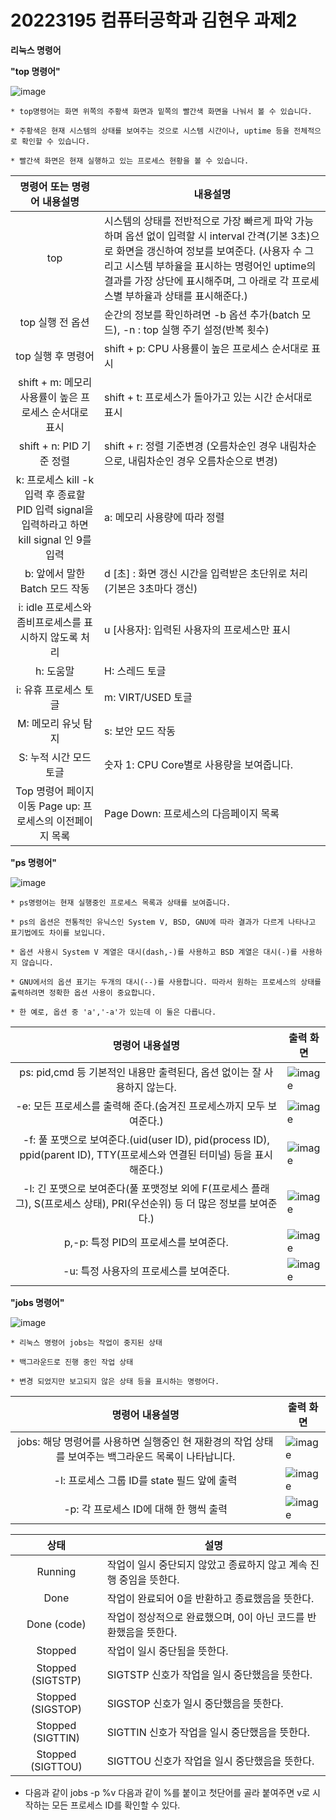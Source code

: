 # 20223195 컴퓨터공학과 김현우 과제2

**리눅스 명령어**

**"top 명령어"** 

![image](https://user-images.githubusercontent.com/106826719/172023202-70da3ffc-e8fd-4077-9b76-d7b3776377bb.png)
```
* top명령어는 화면 위쪽의 주황색 화면과 밑쪽의 빨간색 화면을 나눠서 볼 수 있습니다.

* 주황색은 현재 시스템의 상태를 보여주는 것으로 시스템 시간이나, uptime 등을 전체적으로 확인할 수 있습니다.

* 빨간색 화면은 현재 실행하고 있는 프로세스 현황을 볼 수 있습니다.
```
|명령어 또는 명령어 내용설명|내용설명|
|:---:|---|
|top|시스템의 상태를 전반적으로 가장 빠르게 파악 가능하며 옵션 없이 입력할 시 interval 간격(기본 3초)으로 화면을 갱신하여 정보를 보여준다. (사용자 수 그리고 시스템 부하율을 표시하는 명령어인 uptime의 결과를 가장 상단에 표시해주며, 그 아래로 각 프로세스별 부하율과 상태를 표시해준다.)|
|top 실행 전 옵션|순간의 정보를 확인하려면 -b 옵션 추가(batch 모드), -n : top 실행 주기 설정(반복 횟수)|
|top 실행 후 명령어|shift + p: CPU 사용률이 높은 프로세스 순서대로 표시|
|shift + m: 메모리 사용률이 높은 프로세스 순서대로 표시|shift + t: 프로세스가 돌아가고 있는 시간 순서대로 표시|
|shift + n: PID 기준 정렬| shift + r: 정렬 기준변경 (오름차순인 경우 내림차순으로, 내림차순인 경우 오름차순으로 변경)|
|k: 프로세스 kill -k 입력 후 종료할 PID 입력 signal을 입력하라고 하면 kill signal 인 9를 입력|a: 메모리 사용량에 따라 정렬|
|b: 앞에서 말한 Batch 모드 작동|d [초] : 화면 갱신 시간을 입력받은 초단위로 처리 (기본은 3초마다 갱신)|
|i: idle 프로세스와 좀비프로세스를 표시하지 않도록 처리|u [사용자]: 입력된 사용자의 프로세스만 표시|
|h: 도움말|H: 스레드 토글|
|i: 유휴 프로세스 토글|m: VIRT/USED 토글|
|M: 메모리 유닛 탐지|s: 보안 모드 작동|
|S: 누적 시간 모드 토글|숫자 1: CPU Core별로 사용량을 보여줍니다.|
|Top 명령어 페이지 이동 Page up: 프로세스의 이전페이지 목록|Page Down: 프로세스의 다음페이지 목록|

**"ps 명령어"**

![image](https://user-images.githubusercontent.com/106826719/172026249-27b4d70e-57a0-46c3-88f0-a66ee35bd528.png)
```
* ps명령어는 현재 실행중인 프로세스 목록과 상태를 보여줍니다. 

* ps의 옵션은 전통적인 유닉스인 System V, BSD, GNU에 따라 결과가 다르게 나타나고 표기법에도 차이를 보입니다.

* 옵션 사용시 System V 계열은 대시(dash,-)를 사용하고 BSD 계열은 대시(-)를 사용하지 않습니다.

* GNU에서의 옵션 표기는 두개의 대시(--)를 사용합니다. 따라서 원하는 프로세스의 상태를 출력하려면 정확한 옵션 사용이 중요합니다.

* 한 예로, 옵션 중 'a','-a'가 있는데 이 둘은 다릅니다.
```
|명령어 내용설명|출력 화면|
|:---:|---|
|ps: pid,cmd 등 기본적인 내용만 출력된다, 옵션 없이는 잘 사용하지 않는다.|![image](https://user-images.githubusercontent.com/106826719/172027193-9fdc6b67-9077-4305-8ebe-9a5c800fa98c.png)|
|-e: 모든 프로세스를 출력해 준다.(숨겨진 프로세스까지 모두 보여준다.)|![image](https://user-images.githubusercontent.com/106826719/172030599-810377bc-96a6-4c14-8556-04f220b8d4a6.png)|
|-f: 풀 포맷으로 보여준다.(uid(user ID), pid(process ID), ppid(parent ID), TTY(프로세스와 연결된 터미널) 등을 표시해준다.)|![image](https://user-images.githubusercontent.com/106826719/172027243-ad8f52b0-41a9-4a0c-8b0c-26810981e8bd.png)|
|-l: 긴 포맷으로 보여준다(풀 포맷정보 외에 F(프로세스 플래그), S(프로세스 상태), PRI(우선순위) 등 더 많은 정보를 보여준다.)|![image](https://user-images.githubusercontent.com/106826719/172027285-03ca49ca-885d-406a-8a9b-0e18251bba10.png)|
|p,-p: 특정 PID의 프로세스를 보여준다.|![image](https://user-images.githubusercontent.com/106826719/172030626-fb1f59e0-9f72-4833-9160-d181ba8e574f.png)|
|-u: 특정 사용자의 프로세스를 보여준다.|![image](https://user-images.githubusercontent.com/106826719/172030632-c90cb6d0-c763-475a-b25e-7b174574b24d.png)|

**"jobs 명령어"**

![image](https://user-images.githubusercontent.com/106826719/172031225-4957fb88-d46b-45ab-9d67-b35c9f4bb0e1.png)


```
* 리눅스 명령어 jobs는 작업이 중지된 상태

* 백그라운드로 진행 중인 작업 상태

* 변경 되었지만 보고되지 않은 상태 등을 표시하는 명령어다.
```
|명령어 내용설명|출력 화면|
|:---:|---|
|jobs: 해당 명령어를 사용하면 실행중인 현 재환경의 작업 상태를 보여주는 백그라운드 목록이 나타납니다.|![image](https://user-images.githubusercontent.com/106826719/172031257-3352259e-e205-40a7-a7d4-7d6951c000d1.png)|
|-l: 프로세스 그룹 ID를 state 필드 앞에 출력|![image](https://user-images.githubusercontent.com/106826719/172031290-38c815bd-228f-409a-9062-a9798025aa61.png)|
|-p: 각 프로세스 ID에 대해 한 행씩 출력|![image](https://user-images.githubusercontent.com/106826719/172031311-5d38f087-4b82-49cf-a3b4-a5655eb58f4b.png)|

|상태|설명|
|:---:|---|
|Running|작업이 일시 중단되지 않았고 종료하지 않고 계속 진행 중임을 뜻한다.|
|Done|작업이 완료되어 0을 반환하고 종료했음을 뜻한다.|
|Done (code)|작업이 정상적으로 완료했으며, 0이 아닌 코드를 반환했음을 뜻한다.|
|Stopped|작업이 일시 중단됨을 뜻한다.|
|Stopped (SIGTSTP)|SIGTSTP 신호가 작업을 일시 중단했음을 뜻한다.|
|Stopped (SIGSTOP)|SIGSTOP 신호가 일시 중단했음을 뜻한다.|
|Stopped (SIGTTIN)|SIGTTIN 신호가 작업을 일시 중단했음을 뜻한다.|
|Stopped (SIGTTOU)|SIGTTOU 신호가 작업을 일시 중단했음을 뜻한다.|

* 다음과 같이 jobs -p %v 다음과 같이 %를 붙이고 첫단어를 골라 붙여주면 v로 시작하는 모든 프로세스 ID를 확인할 수 있다.



